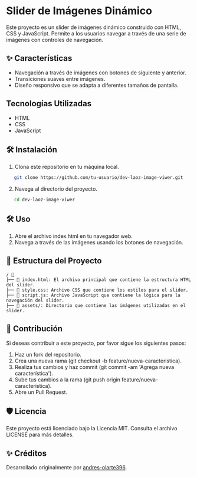 # Slider de Imágenes Dinámico

Este proyecto es un slider de imágenes dinámico construido con HTML, CSS y JavaScript. Permite a los usuarios navegar a través de una serie de imágenes con controles de navegación.

## ✨ Características

- Navegación a través de imágenes con botones de siguiente y anterior.
- Transiciones suaves entre imágenes.
- Diseño responsivo que se adapta a diferentes tamaños de pantalla.

##  Tecnologías Utilizadas

- HTML
- CSS
- JavaScript

## 🛠️ Instalación

1. Clona este repositorio en tu máquina local.

```bash
   git clone https://github.com/tu-usuario/dev-laoz-image-viwer.git
```

2. Navega al directorio del proyecto.

```bash  
   cd dev-laoz-image-viwer
```

## 🛠️ Uso

1. Abre el archivo index.html en tu navegador web.
2. Navega a través de las imágenes usando los botones de navegación.

## 📂 Estructura del Proyecto

```plaintext
/ 📂
├── 📃 index.html: El archivo principal que contiene la estructura HTML del slider.
├── 📃 style.css: Archivo CSS que contiene los estilos para el slider.
├── 📃 script.js: Archivo JavaScript que contiene la lógica para la navegación del slider.
├── 📃 assets/: Directorio que contiene las imágenes utilizadas en el slider.
```

## 🤝 Contribución

Si deseas contribuir a este proyecto, por favor sigue los siguientes pasos:

1. Haz un fork del repositorio.
2. Crea una nueva rama (git checkout -b feature/nueva-caracteristica).
3. Realiza tus cambios y haz commit (git commit -am 'Agrega nueva característica').
4. Sube tus cambios a la rama (git push origin feature/nueva-caracteristica).
5. Abre un Pull Request.

## 🛡️ Licencia

Este proyecto está licenciado bajo la Licencia MIT. Consulta el archivo LICENSE para más detalles.

## ✨ Créditos

Desarrollado originalmente por [andres-olarte396](https://github.com/andres-olarte396).